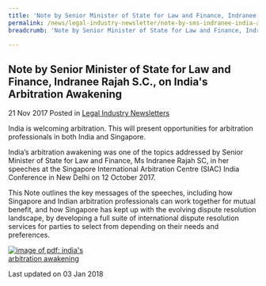 ```yaml
---
title: 'Note by Senior Minister of State for Law and Finance, Indranee Rajah S.C., on India''s Arbitration Awakening'
permalink: /news/legal-industry-newsletter/note-by-sms-indranee-india-arbitration-awakening/
breadcrumb: 'Note by Senior Minister of State for Law and Finance, Indranee Rajah S.C., on India''s Arbitration Awakening'

---
```



<style>
  .image {width: 200px;}
  .image img {max-width: 100%;}
</style>

Note by Senior Minister of State for Law and Finance, Indranee Rajah S.C., on India's Arbitration Awakening
---

21 Nov 2017 Posted in [Legal Industry Newsletters](/news/legal-industry-newsletters/)

India is welcoming arbitration. This will present opportunities for arbitration professionals in both India and Singapore.

India’s arbitration awakening was one of the topics addressed by Senior Minister of State for Law and Finance, Ms Indranee Rajah SC, in her speeches at the Singapore International Arbitration Centre (SIAC) India Conference in New Delhi on 12 October 2017.

This Note outlines the key messages of the speeches, including how Singapore and Indian arbitration professionals can work together for mutual benefit, and how Singapore has kept up with the evolving dispute resolution landscape, by developing a full suite of international dispute resolution services for parties to select from depending on their needs and preferences.

<div class="image">
  <a href="/files/NoteonIndiaArbitraionAwakening.pdf"><img src="/images/1514961833041.jpg" alt="image of pdf: india's arbitration awakening"></a>
</div>

<p class="right-side-updated">Last updated on 03 Jan 2018</p>
